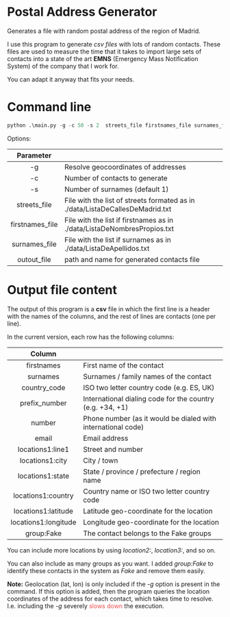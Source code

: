 # Postal Address Generator

Generates a file with random postal address of the region of Madrid.

I use this program to generate *csv files* with lots of random contacts. 
These files are used to measure the time that it takes to import large sets of contacts into
a state of the art **EMNS** (Emergency Mass Notification System) of the company that I work for.

You can adapt it anyway that fits your needs.

# Command line

```python
python .\main.py -g -c 50 -s 2  streets_file firstnames_file surnames_file output_file
```

Options:

| Parameter |                                       | 
|:---------:|---------------------------------------|
| -g        | Resolve geocoordinates of addresses   |
| -c        | Number of contacts to generate        |
| -s        | Number of surnames (default 1)        |
| streets_file | File with the list of streets formated as in ./data/ListaDeCallesDeMadrid.txt |
| firstnames_file | File with the list if firstnames as in ./data/ListaDeNombresPropios.txt |
| surnames_file | File with the list if surnames as in ./data/ListaDeApellidos.txt |
| outout_file | path and name for generated contacts file |

# Output file content

The output of this program is a **csv** file in which the first line is a header with the
names of the columns, and the rest of lines are contacts (one per line).

In the current version, each row has the following columns:

| Column               |                                                               |
|:--------------------:|---------------------------------------------------------------|
| firstnames           | First name of the contact                                     |
| surnames             | Surnames / family names of the contact                        |
| country_code         | ISO two letter country code (e.g. ES, UK)                     |
| prefix_number        | International dialing code for the country (e.g. +34, +1)     |
| number               | Phone number (as it would be dialed with international code)  |
| email                | Email address                                                 |
| locations1:line1     | Street and number                                             |
| locations1:city      | City / town                                                   |
| locations1:state     | State / province / prefecture / region name                   |
| locations1:country   | Country name or ISO two letter country code                   |
| locations1:latitude  | Latitude geo-coordinate for the location                      |
| locations1:longitude | Longitude geo-coordinate for the location                     |
| group:Fake           | The contact belongs to the Fake groups                        |

You can include more locations by using *location2:*, *location3:*, and so on.

You can also include as many groups as you want. I added *group:Fake* to identify 
these contacts in the system as *Fake* and remove them easily.

**Note:** Geolocation (lat, lon) is only included if the *-g* option is present in the 
command. If this option is added, then the program queries the location coordinates of 
the address for each contact, which takes time to resolve. I.e. including the *-g* 
severely <span style="color:#F05050">slows down</span> the execution.
